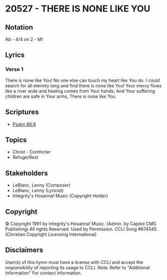 # 20527 - THERE IS NONE LIKE YOU

## Notation

Ab - 4/4 on 2 - MI

## Lyrics

### Verse 1

There is none like You! No one else can touch my heart like You do. I could search for all eternity long and find there is none like You! Your mercy flows like a river wide and healing comes from Your hands;  And Your suffering children are safe in Your arms, There is none like You.


## Scriptures

- [Psalm 86:8](https://www.biblegateway.com/passage/?search=Psalm%2086%3A8)

## Topics

- Christ - Comforter
- Refuge/Rest

## Stakeholders

- LeBlanc, Lenny (Composer)
- LeBlanc, Lenny (Lyricist)
- Integrity's Hosanna! Music (Copyright Holder)

## Copyright

© Copyright 1991 by Integrity's Hosanna! Music. (Admin. by Capitol CMG Publishing) All rights Reserved. Used by Permission. CCLI Song #674545.
(Christian Copyright Licensing International)

## Disclaimers

User(s) of this hymn must have a license with CCLI and accept the responsibility of reporting its usage to CCLI.
Note: Refer to "Additional Information" For contact information.

